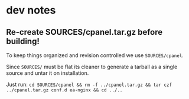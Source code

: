 # dev notes

## Re-create SOURCES/cpanel.tar.gz before building!

To keep things organized and revision controlled we use `SOURCES/cpanel`.

Since `SOURCES/` must be flat its cleaner to generate a tarball as a single source and untar it on installation.

Just run: `cd SOURCES/cpanel && rm -f ../cpanel.tar.gz && tar czf ../cpanel.tar.gz conf.d ea-nginx && cd ../..`

